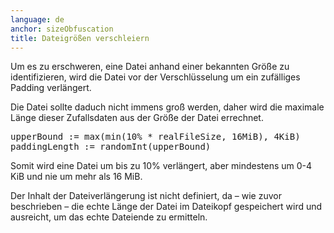 ```yaml
---
language: de
anchor: sizeObfuscation
title: Dateigrößen verschleiern
---
```

<p class="lead">Um es zu erschweren, eine Datei anhand einer bekannten Größe zu identifizieren, wird die Datei vor der Verschlüsselung um ein zufälliges Padding verlängert.</p>

Die Datei sollte daduch nicht immens groß werden, daher wird die maximale Länge dieser Zufallsdaten aus der Größe der Datei errechnet.

<pre>
upperBound := max(min(10% * realFileSize, 16MiB), 4KiB)
paddingLength := randomInt(upperBound)
</pre>

Somit wird eine Datei um bis zu 10% verlängert, aber mindestens um 0-4 KiB und nie um mehr als 16 MiB.

Der Inhalt der Dateiverlängerung ist nicht definiert, da – wie zuvor beschrieben – die echte Länge der Datei im Dateikopf gespeichert wird und ausreicht, um das echte Dateiende zu ermitteln.
